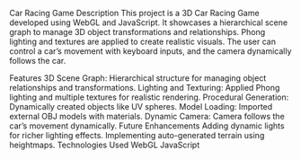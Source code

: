 Car Racing Game
Description
This project is a 3D Car Racing Game developed using WebGL and JavaScript. It showcases a hierarchical scene graph to manage 3D object transformations and relationships. Phong lighting and textures are applied to create realistic visuals. The user can control a car’s movement with keyboard inputs, and the camera dynamically follows the car.

Features
3D Scene Graph: Hierarchical structure for managing object relationships and transformations.
Lighting and Texturing: Applied Phong lighting and multiple textures for realistic rendering.
Procedural Generation: Dynamically created objects like UV spheres.
Model Loading: Imported external OBJ models with materials.
Dynamic Camera: Camera follows the car’s movement dynamically.
Future Enhancements
Adding dynamic lights for richer lighting effects.
Implementing auto-generated terrain using heightmaps.
Technologies Used
WebGL
JavaScript
